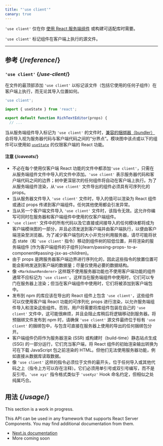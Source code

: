 ```yaml
---
title: "'use client'"
canary: true
---
```


<Canary>

`'use client'` 仅在你 [使用 React 服务端组件](/learn/start-a-new-react-project#bleeding-edge-react-frameworks) 或构建可适配库时需要。

</Canary>


<Intro>

`'use client'` 标记组件在客户端上执行的源文件。

</Intro>

<InlineToc />

---

## 参考 {/*reference*/}

### `'use client'` {/*use-client*/}

在文件的最顶部添加 `'use client'` 以标记该文件（包括它使用的任何子组件）在客户端上执行，而无论其导入位置如何。

```js
'use client';

import { useState } from 'react';

export default function RichTextEditor(props) {
  // ...
```

当从服务端组件导入标记为 `'use client'` 的文件时，[兼容的捆绑器（bundler）](/learn/start-a-new-react-project#bleeding-edge-react-frameworks) 会将导入视为服务器代码与客户端代码之间的“分界点”。模块图中该点或以下的组件可以使用如 [`useState`](/reference/react/useState) 的仅限客户端的 React 功能。

#### 注意 {/*caveats*/}

* 不必在每个使用仅客户端 React 功能的文件中都添加`'use client'`，只需在从服务端组件文件中导入的文件中添加。`'use client'` 表示服务器代码和客户端代码之间的边界；树中更深层次的任何组件将自动在客户端上执行。为了从服务端组件渲染，从`'use client'` 文件导出的组件必须具有可序列化的 props。
* 当从服务器文件导入 `'use client'` 文件时，导入的值可以渲染为 React 组件或通过 props 传递到客户端组件。任何其他使用都会引发异常。
* 当从另一个客户端文件导入 `'use client'` 文件时，该指令无效。这允许你编写可同时在服务器和客户端组件中使用的仅客户端组件。
* `'use client'` 文件中的所有代码以及它直接或间接导入的任何模块都将成为客户端模块图的一部分，并且必须发送到客户端并由客户端执行，以便由客户端渲染至浏览器。为了减少客户端包的大小并充分利用服务器，请尽可能将状态 state（和 `'use client'` 指令）移动到组件树的较低位置，并将渲染的服务端组件 [作为客户端组件的子组件](/learn/passing-props- to-a-component#passing-jsx-as-children)。
* 由于 props 是跨服务器客户端边界进行序列化的，因此这些指令的放置位置可能会影响发送到客户端的数据量；尽量仅使用必要的数据结构。
* 像 `<MarkdownRenderer>` 这样既不使用服务器功能也不使用客户端功能的组件通常不应标记为 `'use client'`。这样当在服务端组件中使用时，它们可以专门在服务器上渲染；但当在客户端组件中使用时，它们将被添加到客户端包中。
* 发布到 npm 的库应该在导出的 React 组件上包含 `'use client'`，这些组件可以仅使用客户端 React 功能的可序列化 props 进行渲染，以允许服务端组件导入和渲染这些组件。否则，用户将需要将库组件包装在自己的 `'use client'` 文件中，这可能很麻烦，并且会阻止库稍后将逻辑移动到服务器。将预捆绑文件发布到 npm 时，请确保 `'use client'` 源文件最终位于标有 `'use client'` 的捆绑包中，与包含可直接在服务器上使用的导出的任何捆绑包分开。
* 客户端组件仍将作为服务器渲染 (SSR) 或构建时（build-time）静态站点生成 (SSG) 的一部分运行，它们充当客户端，将 React 组件的初始渲染输出转换为可在下载 JavaScript 包之前渲染的 HTML。但他们无法使用服务器功能，例如直接从数据库读取数据。
* 像 `'use client'` 这样的指令必须位于文件的最开头，位于任何导入或其他代码之上（指令上方可以存在注释）。它们必须用单引号或双引号编写，而不是反引号。`'use xyz'` 指令格式类似于 `'useXyz'` Hook 命名约定，但相似之处纯属巧合。

## 用法 {/*usage*/}

<Wip>
This section is a work in progress. 

This API can be used in any framework that supports React Server Components. You may find additional documentation from them.
* [Next.js documentation](https://nextjs.org/docs/getting-started/react-essentials)
* More coming soon
</Wip>
